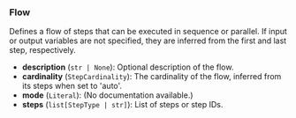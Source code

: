 ### Flow

Defines a flow of steps that can be executed in sequence or parallel.
If input or output variables are not specified, they are inferred from
the first and last step, respectively.

- **description** (`str | None`): Optional description of the flow.
- **cardinality** (`StepCardinality`): The cardinality of the flow, inferred from its steps when set to 'auto'.
- **mode** (`Literal`): (No documentation available.)
- **steps** (`list[StepType | str]`): List of steps or step IDs.
